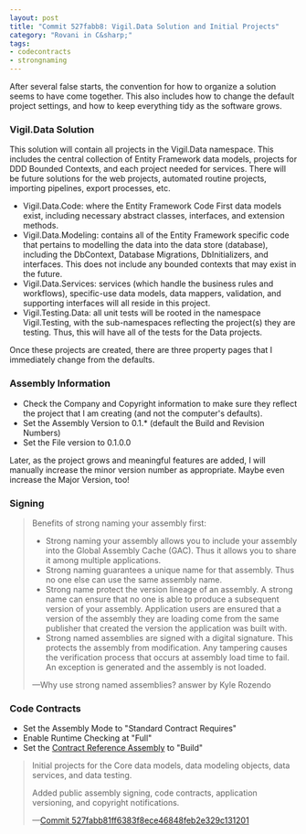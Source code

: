 ```yaml
---
layout: post
title: "Commit 527fabb8: Vigil.Data Solution and Initial Projects"
category: "Rovani in C&sharp;"
tags:
- codecontracts
- strongnaming
---
```


After several false starts, the convention for how to organize a solution seems to have come together. This also includes how to change the default project settings, and how to keep everything tidy as the software grows.


### Vigil.Data Solution

This solution will contain all projects in the Vigil.Data namespace. This includes the central collection of Entity Framework data models, projects for DDD Bounded Contexts, and each project needed for services. There will be future solutions for the web projects, automated routine projects, importing pipelines, export processes, etc.

- Vigil.Data.Code: where the Entity Framework Code First data models exist, including necessary abstract classes, interfaces, and extension methods.
- Vigil.Data.Modeling: contains all of the Entity Framework specific code that pertains to modelling the data into the data store (database), including the DbContext, Database Migrations, DbInitializers, and interfaces. This does not include any bounded contexts that may exist in the future.
- Vigil.Data.Services: services (which handle the business rules and workflows), specific-use data models, data mappers, validation, and supporting interfaces will all reside in this project.
- Vigil.Testing.Data: all unit tests will be rooted in the namespace Vigil.Testing, with the sub-namespaces reflecting the project(s) they are testing. Thus, this will have all of the tests for the Data projects.

Once these projects are created, there are three property pages that I immediately change from the defaults.

### Assembly Information

- Check the Company and Copyright information to make sure they reflect the project that I am creating (and not the computer's defaults).
- Set the Assembly Version to 0.1.* (default the Build and Revision Numbers)
- Set the File version to 0.1.0.0

Later, as the project grows and meaningful features are added, I will manually increase the minor version number as appropriate. Maybe even increase the Major Version, too!

### Signing

> Benefits of strong naming your assembly first:
> 
> - Strong naming your assembly allows you to include your assembly into the Global Assembly Cache (GAC). Thus it allows you to share it among multiple applications.
> - Strong naming guarantees a unique name for that assembly. Thus no one else can use the same assembly name.
> - Strong name protect the version lineage of an assembly. A strong name can ensure that no one is able to produce a subsequent version of your assembly. Application users are ensured that a version of the assembly they are loading come from the same publisher that created the version the application was built with.
> - Strong named assemblies are signed with a digital signature. This protects the assembly from modification. Any tampering causes the verification process that occurs at assembly load time to fail. An exception is generated and the assembly is not loaded.
>  
> &mdash;Why use strong named assemblies? answer by Kyle Rozendo

### Code Contracts

- Set the Assembly Mode to "Standard Contract Requires"
- Enable Runtime Checking at "Full"
- Set the [Contract Reference Assembly](http://stackoverflow.com/a/17892803/28310) to "Build"

> Initial projects for the Core data models, data modeling objects, data services, and data testing.
> 
> Added public assembly signing, code contracts, application versioning, and copyright notifications.
>  
> &mdash;[Commit 527fabb81ff6383f8ece46848feb2e329c131201](https://github.com/drovani/Vigil/commit/527fabb81ff6383f8ece46848feb2e329c131201)
